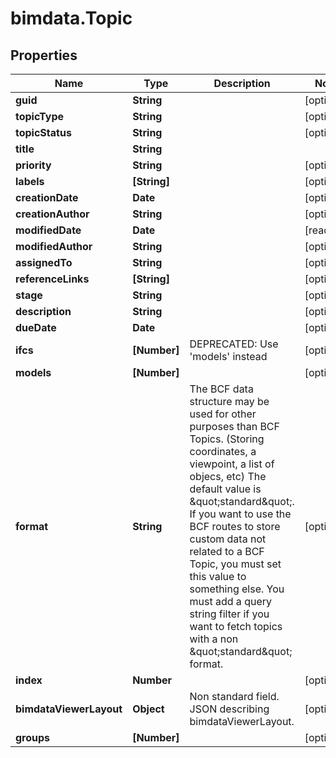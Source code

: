 # bimdata.Topic

## Properties

Name | Type | Description | Notes
------------ | ------------- | ------------- | -------------
**guid** | **String** |  | [optional] 
**topicType** | **String** |  | [optional] 
**topicStatus** | **String** |  | [optional] 
**title** | **String** |  | 
**priority** | **String** |  | [optional] 
**labels** | **[String]** |  | [optional] 
**creationDate** | **Date** |  | [optional] 
**creationAuthor** | **String** |  | [optional] 
**modifiedDate** | **Date** |  | [readonly] 
**modifiedAuthor** | **String** |  | [optional] 
**assignedTo** | **String** |  | [optional] 
**referenceLinks** | **[String]** |  | [optional] 
**stage** | **String** |  | [optional] 
**description** | **String** |  | [optional] 
**dueDate** | **Date** |  | [optional] 
**ifcs** | **[Number]** | DEPRECATED: Use &#39;models&#39; instead | [optional] 
**models** | **[Number]** |  | [optional] 
**format** | **String** |          The BCF data structure may be used for other purposes than BCF Topics. (Storing coordinates, a viewpoint, a list of objecs, etc)         The default value is \&quot;standard\&quot;.         If you want to use the BCF routes to store custom data not related to a BCF Topic, you must set this value to something else.         You must add a query string filter if you want to fetch topics with a non \&quot;standard\&quot; format.          | [optional] 
**index** | **Number** |  | [optional] 
**bimdataViewerLayout** | **Object** | Non standard field. JSON describing bimdataViewerLayout. | [optional] 
**groups** | **[Number]** |  | [optional] 


